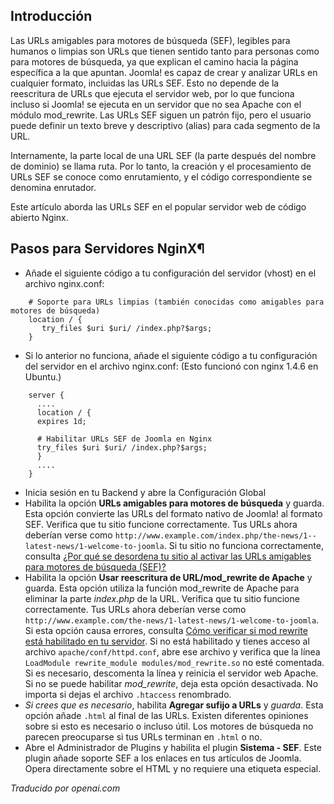<!-- Filename: Enabling_Search_Engine_Friendly_(SEF)_URLs_on_Nginx / Display title: URLs SEF en Nginx -->

## Introducción

Las URLs amigables para motores de búsqueda (SEF), legibles para humanos o limpias son URLs que tienen sentido tanto para personas como para motores de búsqueda, ya que explican el camino hacia la página específica a la que apuntan. Joomla! es capaz de crear y analizar URLs en cualquier formato, incluidas las URLs SEF. Esto no depende de la reescritura de URLs que ejecuta el servidor web, por lo que funciona incluso si Joomla! se ejecuta en un servidor que no sea Apache con el módulo mod_rewrite. Las URLs SEF siguen un patrón fijo, pero el usuario puede definir un texto breve y descriptivo (alias) para cada segmento de la URL.

Internamente, la parte local de una URL SEF (la parte después del nombre de dominio) se llama ruta. Por lo tanto, la creación y el procesamiento de URLs SEF se conoce como enrutamiento, y el código correspondiente se denomina enrutador.

Este artículo aborda las URLs SEF en el popular servidor web de código abierto Nginx.

## Pasos para Servidores NginX¶

- Añade el siguiente código a tu configuración del servidor (vhost) en el archivo nginx.conf:

```
    # Soporte para URLs limpias (también conocidas como amigables para motores de búsqueda)
    location / {
       try_files $uri $uri/ /index.php?$args;
    }
```
- Si lo anterior no funciona, añade el siguiente código a tu configuración del servidor en el archivo nginx.conf: (Esto funcionó con nginx 1.4.6 en Ubuntu.)
```
    server {
      ....
      location / {
      expires 1d;

      # Habilitar URLs SEF de Joomla en Nginx
      try_files $uri $uri/ /index.php?$args;
      }
      ....
    }
```
- Inicia sesión en tu Backend y abre la Configuración Global
- Habilita la opción **URLs amigables para motores de búsqueda** y guarda. Esta opción convierte las URLs del formato nativo de Joomla! al formato SEF. Verifica que tu sitio funcione correctamente. Tus URLs ahora deberían verse como `http://www.example.com/index.php/the-­news/1-­latest­-news/1­-welcome­-to­-joomla`. Si tu sitio no funciona correctamente, consulta [¿Por qué se desordena tu sitio al activar las URLs amigables para motores de búsqueda (SEF)?](https://docs.joomla.org/Why_does_your_site_get_messed_up_when_you_turn_on_SEF_(Search_Engine_Friendly_URLs)%3F)
- Habilita la opción **Usar reescritura de URL/mod_rewrite de Apache** y guarda. Esta opción utiliza la función mod_rewrite de Apache para eliminar la parte *index.php* de la URL. Verifica que tu sitio funcione correctamente. Tus URLs ahora deberían verse como `http://www.example.com/the-­news/1­-latest-­news/1-­welcome-­to­-joomla`. Si esta opción causa errores, consulta [Cómo verificar si mod rewrite está habilitado en tu servidor](https://docs.joomla.org/How_to_check_if_mod_rewrite_is_enabled_on_your_server). Si no está habilitado y tienes acceso al archivo `apache/conf/httpd.conf`, abre ese archivo y verifica que la línea `LoadModule rewrite_module modules/mod_rewrite.so` no esté comentada. Si es necesario, descomenta la línea y reinicia el servidor web Apache. Si no se puede habilitar *mod_rewrite*, deja esta opción desactivada. No importa si dejas el archivo `.htaccess` renombrado.
- *Si crees que es necesario*, habilita **Agregar sufijo a URLs** y *guarda*. Esta opción añade `.html` al final de las URLs. Existen diferentes opiniones sobre si esto es necesario o incluso útil. Los motores de búsqueda no parecen preocuparse si tus URLs terminan en `.html` o no.
- Abre el Administrador de Plugins y habilita el plugin **Sistema - SEF**. Este plugin añade soporte SEF a los enlaces en tus artículos de Joomla. Opera directamente sobre el HTML y no requiere una etiqueta especial.

*Traducido por openai.com*

